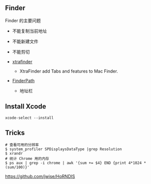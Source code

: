 ## Finder

Finder 的主要问题

* 不能复制当前地址
* 不能新建文件
* 不能剪切

* [xtrafinder](http://www.trankynam.com/xtrafinder/)
	* XtraFinder add Tabs and features to Mac Finder.
* [FinderPath](http://bahoom.com/finderpath/)
	* 地址栏

## Install Xcode
```
xcode-select --install
```

## Tricks
```shell
# 查看可用的分辨率
$ system_profiler SPDisplaysDataType |grep Resolution
$ xrandr
# 统计 Chrome 用的内存
$ ps aux | grep -i chrome | awk '{sum += $4} END {print 4*1024 * (sum/100)}'
```

https://github.com/jwise/HoRNDIS
